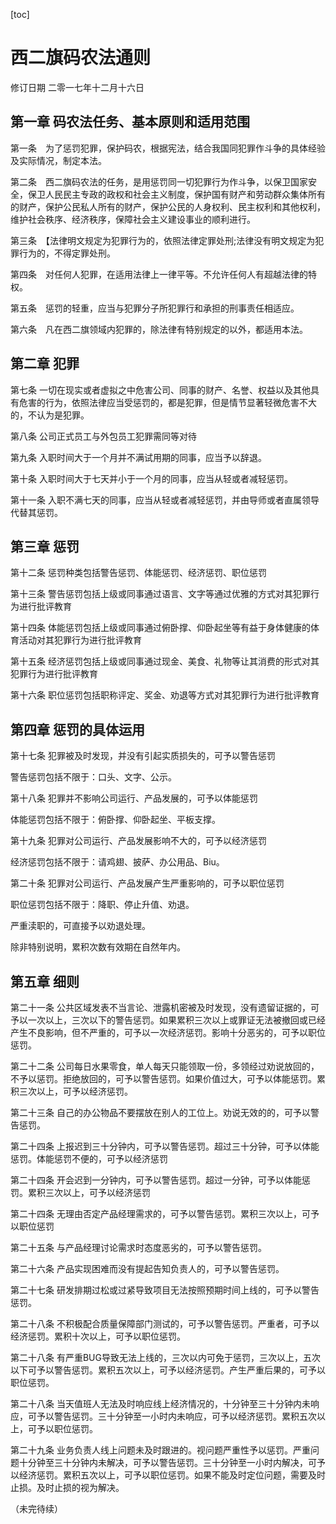 [toc]

# 西二旗码农法通则

修订日期 二零一七年十二月十六日


## 第一章 码农法任务、基本原则和适用范围

第一条　为了惩罚犯罪，保护码农，根据宪法，结合我国同犯罪作斗争的具体经验及实际情况，制定本法。

第二条　西二旗码农法的任务，是用惩罚同一切犯罪行为作斗争，以保卫国家安全，保卫人民民主专政的政权和社会主义制度，保护国有财产和劳动群众集体所有的财产，保护公民私人所有的财产，保护公民的人身权利、民主权利和其他权利，维护社会秩序、经济秩序，保障社会主义建设事业的顺利进行。

第三条　【法律明文规定为犯罪行为的，依照法律定罪处刑;法律没有明文规定为犯罪行为的，不得定罪处刑。

第四条　对任何人犯罪，在适用法律上一律平等。不允许任何人有超越法律的特权。

第五条　惩罚的轻重，应当与犯罪分子所犯罪行和承担的刑事责任相适应。

第六条　凡在西二旗领域内犯罪的，除法律有特别规定的以外，都适用本法。


## 第二章 犯罪

第七条 一切在现实或者虚拟之中危害公司、同事的财产、名誉、权益以及其他具有危害的行为，依照法律应当受惩罚的，都是犯罪，但是情节显著轻微危害不大的，不认为是犯罪。

第八条 公司正式员工与外包员工犯罪需同等对待

第九条 入职时间大于一个月并不满试用期的同事，应当予以辞退。

第十条 入职时间大于七天并小于一个月的同事，应当从轻或者减轻惩罚。

第十一条 入职不满七天的同事，应当从轻或者减轻惩罚，并由导师或者直属领导代替其惩罚。


## 第三章 惩罚

第十二条 惩罚种类包括警告惩罚、体能惩罚、经济惩罚、职位惩罚

第十三条 警告惩罚包括上级或同事通过语言、文字等通过优雅的方式对其犯罪行为进行批评教育

第十四条 体能惩罚包括上级或同事通过俯卧撑、仰卧起坐等有益于身体健康的体育活动对其犯罪行为进行批评教育

第十五条 经济惩罚包括上级或同事通过现金、美食、礼物等让其消费的形式对其犯罪行为进行批评教育

第十六条 职位惩罚包括职称评定、奖金、劝退等方式对其犯罪行为进行批评教育

## 第四章 惩罚的具体运用

第十七条 犯罪被及时发现，并没有引起实质损失的，可予以警告惩罚

警告惩罚包括不限于：口头、文字、公示。

第十八条 犯罪并不影响公司运行、产品发展的，可予以体能惩罚

体能惩罚包括不限于：俯卧撑、仰卧起坐、平板支撑。

第十九条 犯罪对公司运行、产品发展影响不大的，可予以经济惩罚

经济惩罚包括不限于：请鸡翅、披萨、办公用品、Biu。

第二十条 犯罪对公司运行、产品发展产生严重影响的，可予以职位惩罚

职位惩罚包括不限于：降职、停止升值、劝退。

严重渎职的，可直接予以劝退处理。

除非特别说明，累积次数有效期在自然年内。

## 第五章 细则

第二十一条 公共区域发表不当言论、泄露机密被及时发现，没有遗留证据的，可予以一次以上，三次以下的警告惩罚。如果累积三次以上或罪证无法被撤回或已经产生不良影响，但不严重的，可予以一次经济惩罚。影响十分恶劣的，可予以职位惩罚。


第二十二条 公司每日水果零食，单人每天只能领取一份，多领经过劝说放回的，不予以惩罚。拒绝放回的，可予以警告惩罚。如果价值过大，可予以体能惩罚。累积三次以上，可予以经济惩罚。

第二十三条 自己的办公物品不要摆放在别人的工位上。劝说无效的的，可予以警告惩罚。

第二十四条 上报迟到三十分钟内，可予以警告惩罚。超过三十分钟，可予以体能惩罚。体能惩罚不便的，可予以经济惩罚

第二十四条 开会迟到一分钟内，可予以警告惩罚。超过一分钟，可予以体能惩罚。累积三次以上，可予以经济惩罚

第二十四条 无理由否定产品经理需求的，可予以警告惩罚。累积三次以上，可予以职位惩罚

第二十五条 与产品经理讨论需求时态度恶劣的，可予以警告惩罚。

第二十六条 产品实现困难而没有提起告知负责人的，可予以警告惩罚。

第二十七条 研发排期过松或过紧导致项目无法按照预期时间上线的，可予以警告惩罚。

第二十八条 不积极配合质量保障部门测试的，可予以警告惩罚。严重者，可予以经济惩罚。累积十次以上，可予以职位惩罚。

第二十八条 有严重BUG导致无法上线的，三次以内可免于惩罚，三次以上，五次以下可予以警告惩罚。累积五次以上，可予以经济惩罚。产生严重后果的，可予以职位惩罚。

第二十八条 当天值班人无法及时响应线上经济情况的，十分钟至三十分钟内未响应，可予以警告惩罚。三十分钟至一小时内未响应，可予以经济惩罚。累积五次以上，可予以职位惩罚。

第二十九条 业务负责人线上问题未及时跟进的。视问题严重性予以惩罚。严重问题十分钟至三十分钟内未解决，可予以警告惩罚。三十分钟至一小时内解决，可予以经济惩罚。累积五次以上，可予以职位惩罚。如果不能及时定位问题，需要及时止损。及时止损的视为解决。



（未完待续）